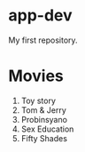 # app-dev
My first repository.
# Movies
1. Toy story
2. Tom & Jerry
3. Probinsyano
4. Sex Education
5. Fifty Shades
